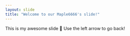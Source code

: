 ```yaml
---
layout: slide
title: "Welcome to our Maple6666's slide!"
---
```

This is my awesome slide :tada:
Use the left arrow to go back!
